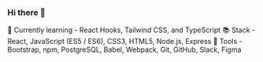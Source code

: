 ### Hi there 👋

🔬 Currently learning - React Hooks, Tailwind CSS, and TypeScript
📚 Stack - React, JavaScript (ES5 / ES6), CSS3, HTML5, Node.js, Express
🔧 Tools - Bootstrap, npm, PostgreSQL, Babel, Webpack, Git, GitHub, Slack, Figma

<!--
**adrianm-arias/adrianm-arias** is a ✨ _special_ ✨ repository because its `README.md` (this file) appears on your GitHub profile.

👋 About Me
I'm Nick and I am a Software Engineer. Taking the leap into web development was the best decision of my life and I can't wait to learn more! Take a look around and feel free to reach out.



Here are some ideas to get you started:

- 🔭 I’m currently working on ...
- 🌱 I’m currently learning ...
- 👯 I’m looking to collaborate on ...
- 🤔 I’m looking for help with ...
- 💬 Ask me about ...
- 📫 How to reach me: ...
- 😄 Pronouns: ...
- ⚡ Fun fact: ...
-->
